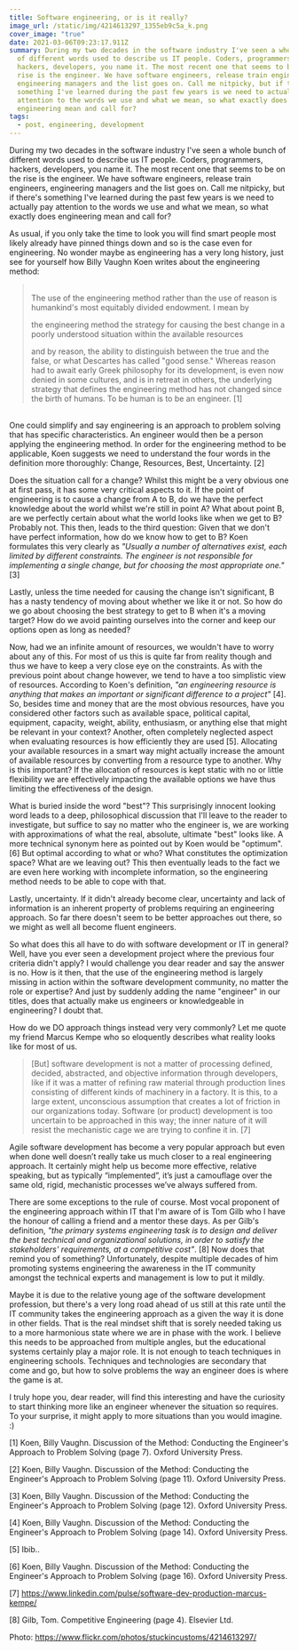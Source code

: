 ```yaml
---
title: Software engineering, or is it really?
image_url: /static/img/4214613297_1355eb9c5a_k.png
cover_image: "true"
date: 2021-03-06T09:23:17.911Z
summary: During my two decades in the software industry I've seen a whole bunch
  of different words used to describe us IT people. Coders, programmers,
  hackers, developers, you name it. The most recent one that seems to be on the
  rise is the engineer. We have software engineers, release train engineers,
  engineering managers and the list goes on. Call me nitpicky, but if there's
  something I've learned during the past few years is we need to actually pay
  attention to the words we use and what we mean, so what exactly does
  engineering mean and call for?
tags:
  - post, engineering, development
---
```

During my two decades in the software industry I've seen a whole bunch of different words used to describe us IT people. Coders, programmers, hackers, developers, you name it. The most recent one that seems to be on the rise is the engineer. We have software engineers, release train engineers, engineering managers and the list goes on. Call me nitpicky, but if there's something I've learned during the past few years is we need to actually pay attention to the words we use and what we mean, so what exactly does engineering mean and call for?

As usual, if you only take the time to look you will find smart people most likely already have pinned things down and so is the case even for engineering. No wonder maybe as engineering has a very long history, just see for yourself how Billy Vaughn Koen writes about the engineering method:

> \
> The use of the engineering method rather than the use of reason is humankind's most equitably divided endowment. I mean by
>
> the engineering method the strategy for causing the best change in a poorly understood situation within the available resources
>
> and by reason, the ability to distinguish between the true and the false, or what Descartes has called "good sense." Whereas reason had to await early Greek philosophy for its development, is even now denied in some cultures, and is in retreat in others, the underlying strategy that defines the engineering method has not changed since the birth of humans. To be human is to be an engineer. \[1]

\
One could simplify and say engineering is an approach to problem solving that has specific characteristics. An engineer would then be a person applying the engineering method. In order for the engineering method to be applicable, Koen suggests we need to understand the four words in the definition more thoroughly: Change, Resources, Best, Uncertainty. \[2]

Does the situation call for a change? Whilst this might be a very obvious one at first pass, it has some very critical aspects to it. If the point of engineering is to cause a change from A to B, do we have the perfect knowledge about the world whilst we're still in point A? What about point B, are we perfectly certain about what the world looks like when we get to B? Probably not. This then, leads to the third question: Given that we don't have perfect information, how do we know how to get to B? Koen formulates this very clearly as *"Usually a number of alternatives exist, each limited by different constraints. The engineer is not responsible for implementing a single change, but for choosing the most appropriate one."* \[3]

Lastly, unless the time needed for causing the change isn't significant, B has a nasty tendency of moving about whether we like it or not. So how do we go about choosing the best strategy to get to B when it's a moving target? How do we avoid painting ourselves into the corner and keep our options open as long as needed?

Now, had we an infinite amount of resources, we wouldn't have to worry about any of this. For most of us this is quite far from reality though and thus we have to keep a very close eye on the constraints. As with the previous point about change however, we tend to have a too simplistic view of resources. According to Koen's definition, *"an engineering resource is anything that makes an important or significant difference to a project"* \[4]. So, besides time and money that are the most obvious resources, have you considered other factors such as available space, political capital, equipment, capacity, weight, ability, enthusiasm, or anything else that might be relevant in your context? Another, often completely neglected aspect when evaluating resources is how efficiently they are used \[5]. Allocating your available resources in a smart way might actually increase the amount of available resources by converting from a resource type to another. Why is this important? If the allocation of resources is kept static with no or little flexibility we are effectively impacting the available options we have thus limiting the effectiveness of the design.

What is buried inside the word "best"? This surprisingly innocent looking word leads to a deep, philosophical discussion that I'll leave to the reader to investigate, but suffice to say no matter who the engineer is, we are working with approximations of what the real, absolute, ultimate "best" looks like. A more technical synonym here as pointed out by Koen would be "optimum". \[6] But optimal according to what or who? What constitutes the optimization space? What are we leaving out? This then eventually leads to the fact we are even here working with incomplete information, so the engineering method needs to be able to cope with that.

Lastly, uncertainty. If it didn't already become clear, uncertainty and lack of information is an inherent property of problems requiring an engineering approach. So far there doesn't seem to be better approaches out there, so we might as well all become fluent engineers.

So what does this all have to do with software development or IT in general? Well, have you ever seen a development project where the previous four criteria didn't apply? I would challenge you dear reader and say the answer is no. How is it then, that the use of the engineering method is largely missing in action within the software development community, no matter the role or expertise? And just by suddenly adding the name "engineer" in our titles, does that actually make us engineers or knowledgeable in engineering? I doubt that.

How do we DO approach things instead very very commonly? Let me quote my friend Marcus Kempe who so eloquently describes what reality looks like for most of us. 

> \[But] software development is not a matter of processing defined, decided, abstracted, and objective information through developers, like if it was a matter of refining raw material through production lines consisting of different kinds of machinery in a factory. It is this, to a large extent, unconscious assumption that creates a lot of friction in our organizations today. Software (or product) development is too uncertain to be approached in this way; the inner nature of it will resist the mechanistic cage we are trying to confine it in. \[7]

Agile software development has become a very popular approach but even when done well doesn’t really take us much closer to a real engineering approach. It certainly might help us become more effective, relative speaking, but as typically “implemented”, it’s just a camouflage over the same old, rigid, mechanistic processes we’ve always suffered from.

There are some exceptions to the rule of course. Most vocal proponent of the engineering approach within IT that I'm aware of is Tom Gilb who I have the honour of calling a friend and a mentor these days. As per Gilb's definition, *"the primary systems engineering task is to design and deliver the best technical and organizational solutions, in order to satisfy the stakeholders' requirements, at a competitive cost"*. \[8] Now does that remind you of something? Unfortunately, despite multiple decades of him promoting systems engineering the awareness in the IT community amongst the technical experts and management is low to put it mildly.

Maybe it is due to the relative young age of the software development profession, but there's a very long road ahead of us still at this rate until the IT community takes the engineering approach as a given the way it is done in other fields. That is the real mindset shift that is sorely needed taking us to a more harmonious state where we are in phase with the work. I believe this needs to be approached from multiple angles, but the educational systems certainly play a major role. It is not enough to teach techniques in engineering schools. Techniques and technologies are secondary that come and go, but how to solve problems the way an engineer does is where the game is at.

I truly hope you, dear reader, will find this interesting and have the curiosity to start thinking more like an engineer whenever the situation so requires. To your surprise, it might apply to more situations than you would imagine. :)

\[1] Koen, Billy Vaughn. Discussion of the Method: Conducting the Engineer's Approach to Problem Solving (page 7). Oxford University Press.

\[2] Koen, Billy Vaughn. Discussion of the Method: Conducting the Engineer's Approach to Problem Solving (page 11). Oxford University Press.

\[3] Koen, Billy Vaughn. Discussion of the Method: Conducting the Engineer's Approach to Problem Solving (page 12). Oxford University Press.

\[4] Koen, Billy Vaughn. Discussion of the Method: Conducting the Engineer's Approach to Problem Solving (page 14). Oxford University Press.

\[5] Ibib..

\[6] Koen, Billy Vaughn. Discussion of the Method: Conducting the Engineer's Approach to Problem Solving (page 16). Oxford University Press.

\[7] https://www.linkedin.com/pulse/software-dev-production-marcus-kempe/

\[8] Gilb, Tom. Competitive Engineering (page 4). Elsevier Ltd.



Photo: https://www.flickr.com/photos/stuckincustoms/4214613297/